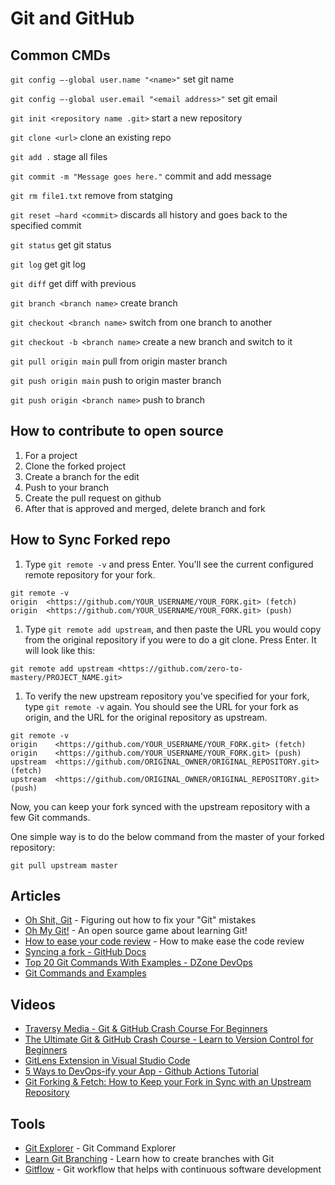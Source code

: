 # Git and GitHub

## Common CMDs

`git config –-global user.name "<name>"` set git name

`git config –-global user.email "<email address>"` set git email

`git init <repository name .git>` start a new repository

`git clone <url>` clone an existing repo

`git add .` stage all files

`git commit -m "Message goes here."` commit and add message

`git rm file1.txt` remove from statging

`git reset –hard <commit>` discards all history and goes back to the specified commit

`git status` get git status

`git log` get git log

`git diff` get diff with previous

`git branch <branch name>` create branch

`git checkout <branch name>` switch from one branch to another

`git checkout -b <branch name>` create a new branch and switch to it

`git pull origin main` pull from origin master branch

`git push origin main` push to origin master branch

`git push origin <branch name>` push to branch

## How to contribute to open source

1. For a project
2. Clone the forked project
3. Create a branch for the edit
4. Push to your branch
5. Create the pull request on github
6. After that is approved and merged, delete branch and fork

## How to Sync Forked repo

1. Type `git remote -v` and press Enter. You'll see the current configured remote repository for your fork.

```
git remote -v
origin  <https://github.com/YOUR_USERNAME/YOUR_FORK.git> (fetch)
origin  <https://github.com/YOUR_USERNAME/YOUR_FORK.git> (push)
```

1. Type `git remote add upstream`, and then paste the URL you would copy from the original repository if you were to do a git clone. Press Enter. It will look like this:

```
git remote add upstream <https://github.com/zero-to-mastery/PROJECT_NAME.git>
```

1. To verify the new upstream repository you've specified for your fork, type `git remote -v` again. You should see the URL for your fork as origin, and the URL for the original repository as upstream.

```
git remote -v
origin    <https://github.com/YOUR_USERNAME/YOUR_FORK.git> (fetch)
origin    <https://github.com/YOUR_USERNAME/YOUR_FORK.git> (push)
upstream  <https://github.com/ORIGINAL_OWNER/ORIGINAL_REPOSITORY.git> (fetch)
upstream  <https://github.com/ORIGINAL_OWNER/ORIGINAL_REPOSITORY.git> (push)
```

Now, you can keep your fork synced with the upstream repository with a few Git commands.

One simple way is to do the below command from the master of your forked repository:

```
git pull upstream master
```

## Articles
- [Oh Shit, Git](https://ohshitgit.com) - Figuring out how to fix your "Git" mistakes
- [Oh My Git!](https://ohmygit.org/) - An open source game about learning Git!
- [How to ease your code review](https://medium.com/gogovan-technology/how-to-ease-your-code-review-2254baa867b6) - How to make ease the code review
- [Syncing a fork - GitHub Docs](https://docs.github.com/en/pull-requests/collaborating-with-pull-requests/working-with-forks/syncing-a-fork)
- [Top 20 Git Commands With Examples - DZone DevOps](https://dzone.com/articles/top-20-git-commands-with-examples)
- [Git Commands and Examples](http://www.yolinux.com/TUTORIALS/Git-commands.html)

## Videos

- [Traversy Media - Git & GitHub Crash Course For Beginners](https://www.youtube.com/watch?v=SWYqp7iY_Tc)
- [The Ultimate Git & GitHub Crash Course - Learn to Version Control for Beginners](https://www.youtube.com/watch?v=i76ts_0UryI)
- [GitLens Extension in Visual Studio Code](https://www.youtube.com/watch?v=C6wMNoe78oc)
- [5 Ways to DevOps-ify your App - Github Actions Tutorial](https://www.youtube.com/watch?v=eB0nUzAI7M8)
- [Git Forking & Fetch: How to Keep your Fork in Sync with an Upstream Repository](https://www.youtube.com/watch?v=deEYHVpE1c8)

## Tools
- [Git Explorer](https://gitexplorer.com) - Git Command Explorer
- [Learn Git Branching](https://learngitbranching.js.org) - Learn how to create branches with Git
- [Gitflow](https://www.atlassian.com/git/tutorials/comparing-workflows/gitflow-workflow) - Git workflow that helps with continuous software development
